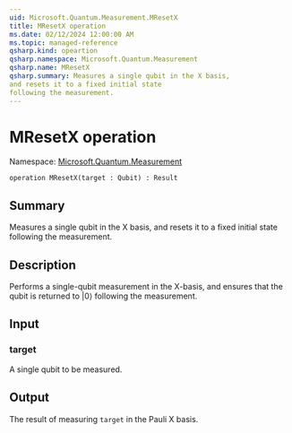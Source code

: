 ```yaml
---
uid: Microsoft.Quantum.Measurement.MResetX
title: MResetX operation
ms.date: 02/12/2024 12:00:00 AM
ms.topic: managed-reference
qsharp.kind: opeartion
qsharp.namespace: Microsoft.Quantum.Measurement
qsharp.name: MResetX
qsharp.summary: Measures a single qubit in the X basis,
and resets it to a fixed initial state
following the measurement.
---
```


# MResetX operation

Namespace: [Microsoft.Quantum.Measurement](xref:Microsoft.Quantum.Measurement)

```qsharp
operation MResetX(target : Qubit) : Result
```

## Summary
Measures a single qubit in the X basis,
and resets it to a fixed initial state
following the measurement.

## Description
Performs a single-qubit measurement in the X-basis,
and ensures that the qubit is returned to |0⟩
following the measurement.

## Input
### target
A single qubit to be measured.

## Output
The result of measuring `target` in the Pauli X basis.
